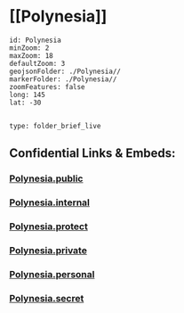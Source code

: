 # [[Polynesia]] 



```leaflet
id: Polynesia
minZoom: 2 
maxZoom: 18
defaultZoom: 3
geojsonFolder: ./Polynesia//
markerFolder: ./Polynesia//
zoomFeatures: false 
long: 145
lat: -30
```



```folderv
```

```ccard
type: folder_brief_live
```
 



## Confidential Links & Embeds: 

### [Polynesia.public](/_public/\Earth\Continent\OceaniaPolynesia.public.md) 

### [Polynesia.internal](/_internal/\Earth\Continent\OceaniaPolynesia.internal.md) 

### [Polynesia.protect](/_protect/\Earth\Continent\OceaniaPolynesia.protect.md) 

### [Polynesia.private](/_private/\Earth\Continent\OceaniaPolynesia.private.md) 

### [Polynesia.personal](/_personal/\Earth\Continent\OceaniaPolynesia.personal.md) 

### [Polynesia.secret](/_secret/\Earth\Continent\OceaniaPolynesia.secret.md)

